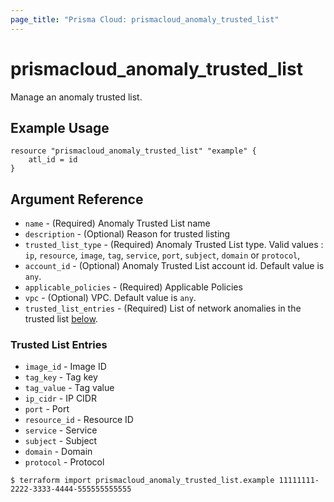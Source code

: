 ```yaml
---
page_title: "Prisma Cloud: prismacloud_anomaly_trusted_list"
---
```


# prismacloud_anomaly_trusted_list

Manage an anomaly trusted list.

## Example Usage

```hcl
resource "prismacloud_anomaly_trusted_list" "example" {
    atl_id = id
}
```

## Argument Reference

* `name` - (Required) Anomaly Trusted List name
* `description` - (Optional) Reason for trusted listing
* `trusted_list_type` - (Required) Anomaly Trusted List type. Valid values : `ip`, `resource`, `image`, `tag`, `service`, `port`, `subject`, `domain` or `protocol`,
* `account_id` - (Optional) Anomaly Trusted List account id. Default value is `any`.
* `applicable_policies` - (Required) Applicable Policies
* `vpc` - (Optional) VPC. Default value is `any`.
* `trusted_list_entries` - (Required) List of network anomalies in the trusted list [below](#trusted-list-entries).

### Trusted List Entries

* `image_id` - Image ID
* `tag_key` - Tag key
* `tag_value` - Tag value
* `ip_cidr` -  IP CIDR
* `port` - Port
* `resource_id` - Resource ID
* `service` - Service
* `subject` - Subject
* `domain` - Domain
* `protocol` - Protocol

```
$ terraform import prismacloud_anomaly_trusted_list.example 11111111-2222-3333-4444-555555555555
```